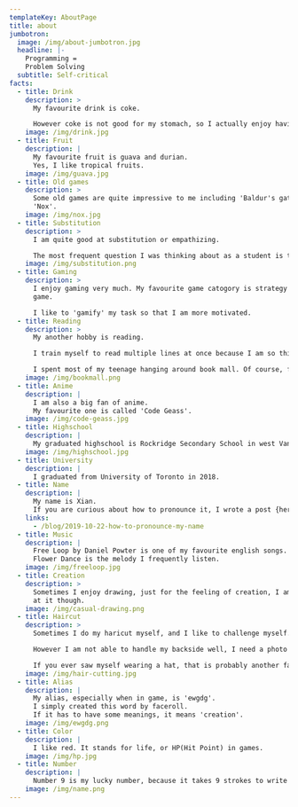 ```yaml
---
templateKey: AboutPage
title: about
jumbotron:
  image: /img/about-jumbotron.jpg
  headline: |-
    Programming =
    Problem Solving
  subtitle: Self-critical
facts:
  - title: Drink
    description: >
      My favourite drink is coke.

      However coke is not good for my stomach, so I actually enjoy having sport drink for the reason that thinking is quite energy consuming.
    image: /img/drink.jpg
  - title: Fruit
    description: |
      My favourite fruit is guava and durian. 
      Yes, I like tropical fruits.
    image: /img/guava.jpg
  - title: Old games
    description: >
      Some old games are quite impressive to me including 'Baldur's gate' and
      'Nox'.
    image: /img/nox.jpg
  - title: Substitution
    description: >
      I am quite good at substitution or empathizing. 

      The most frequent question I was thinking about as a student is that if I was the professor, what questions would I give at next exam.
    image: /img/substitution.png
  - title: Gaming
    description: >
      I enjoy gaming very much. My favourite game catogory is strategy or card
      game. 

      I like to 'gamify' my task so that I am more motivated.
  - title: Reading
    description: >
      My another hobby is reading. 

      I train myself to read multiple lines at once because I am so thirsty for the new line when I read, espically if I found a good story, like the story of Sherlock Holmes. 

      I spent most of my teenage hanging around book mall. Of course, for the free air conditioning.
    image: /img/bookmall.png
  - title: Anime
    description: |
      I am also a big fan of anime. 
      My favourite one is called 'Code Geass'.
    image: /img/code-geass.jpg
  - title: Highschool
    description: |
      My graduated highschool is Rockridge Secondary School in west Vancouver.
    image: /img/highschool.jpg
  - title: University
    description: |
      I graduated from University of Toronto in 2018.
  - title: Name
    description: |
      My name is Xian.
      If you are curious about how to pronounce it, I wrote a post {here}.
    links:
      - /blog/2019-10-22-how-to-pronounce-my-name
  - title: Music
    description: |
      Free Loop by Daniel Powter is one of my favourite english songs.
      Flower Dance is the melody I frequently listen.
    image: /img/freeloop.jpg
  - title: Creation
    description: >
      Sometimes I enjoy drawing, just for the feeling of creation, I am not good
      at it though.
    image: /img/casual-drawing.png
  - title: Haircut
    description: >
      Sometimes I do my haricut myself, and I like to challenge myself.

      However I am not able to handle my backside well, I need a photo to assist me.

      If you ever saw myself wearing a hat, that is probably another failure on my way becoming a legendary barber.
    image: /img/hair-cutting.jpg
  - title: Alias
    description: |
      My alias, especially when in game, is 'ewgdg'.
      I simply created this word by faceroll.
      If it has to have some meanings, it means 'creation'.
    image: /img/ewgdg.png
  - title: Color
    description: |
      I like red. It stands for life, or HP(Hit Point) in games.
    image: /img/hp.jpg
  - title: Number
    description: |
      Number 9 is my lucky number, because it takes 9 strokes to write my name.
    image: /img/name.png
---
```

